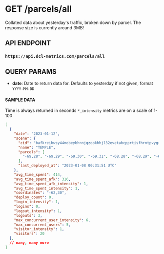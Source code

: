 # GET /parcels/all

Collated data about yesterday's traffic, broken down by parcel. The response size is
currently around 3MB!

## API ENDPOINT

### `https://api.dcl-metrics.com/parcels/all`

## QUERY PARAMS

* **date**: Date to return data for. Defaults to yesterday if not given, format `YYYY-MM-DD`

#### SAMPLE DATA

Time is always returned in seconds
`*_intensity` metrics are on a scale of 1-100

``` json
[
  {
    "date": "2023-01-12",
    "scene": {
      "cid": "bafkreibwsy44mobeybhnnjqzookhhjl32evetabcpprtisfhrntpvygrly",
      "name": "TEMPLE",
      "parcels": [
        "-69,28", "-69,29", "-69,30", "-69,31", "-68,28", "-68,29", "-68,30", "-68,31", "-67,28", "-67,29", "-67,30", "-67,31", "-66,28", "-66,29", "-66,30", "-66,31", "-65,28", "-65,29", "-65,30", "-65,31", "-64,28", "-64,29", "-64,30", "-64,31", "-63,28", "-63,29", "-63,30", "-63,31", "-62,28", "-62,29", "-62,30", "-62,31", "-61,28", "-61,29", "-61,30", "-61,31"
      ],
      "last_deployed_at": "2023-01-08 00:31:51 UTC"
    },
    "avg_time_spent": 414,
    "avg_time_spent_afk": 316,
    "avg_time_spent_afk_intensity": 1,
    "avg_time_spent_intensity": 1,
    "coordinates": "-62,30",
    "deploy_count": 0,
    "login_intensity": 1,
    "logins": 0,
    "logout_intensity": 1,
    "logouts": 3,
    "max_concurrent_user_intensity": 6,
    "max_concurrent_users": 5,
    "visitor_intensity": 1,
    "visitors": 20
  },
  // many, many more
]
```
